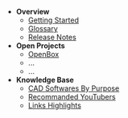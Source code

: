 * **Overview**
  * [Getting Started](/gettingstarted.md)
  * [Glossary](/glossary.md)
  * [Release Notes](/release_notes.md)
* **Open Projects**
  * [OpenBox](/open/openAir.md)
  * ...
  * ...
* **Knowledge Base**
  * [CAD Softwares By Purpose](/resources/CADSofwareByPurposes.md)
  * [Recommanded YouTubers](/resources/RecommendedYouTubers.md)
  * [Links Highlights](/resources/links.md)

